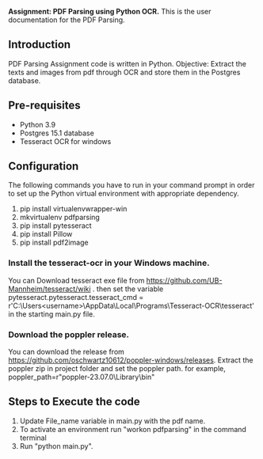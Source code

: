 **Assignment: PDF Parsing using Python OCR.**
This is the user documentation for the PDF Parsing.

 
## Introduction
PDF Parsing Assignment code is written in Python.
Objective: Extract the texts and images from pdf through OCR and store them in the Postgres database.


## Pre-requisites
*   Python 3.9
*   Postgres 15.1 database 
*   Tesseract OCR for windows

## Configuration
The following commands you have to run in your command prompt in order to set up the Python virtual environment with appropriate dependency.
1. pip install virtualenvwrapper-win
2. mkvirtualenv pdfparsing
4. pip install pytesseract
3. pip install Pillow
5. pip install pdf2image

### Install the tesseract-ocr in your Windows machine. 
You can Download tesseract exe file from https://github.com/UB-Mannheim/tesseract/wiki .
then set the variable pytesseract.pytesseract.tesseract_cmd = r'C:\Users\<username>\AppData\Local\Programs\Tesseract-OCR\tesseract' in the starting main.py file.
 
### Download the poppler release. 
You can download the release from https://github.com/oschwartz10612/poppler-windows/releases.
Extract the poppler zip in project folder and set the poppler path. 
for example, poppler_path=r"poppler-23.07.0\Library\bin"
 

## Steps to Execute the code
1.  Update File_name variable in main.py with the pdf name.
1.  To activate an environment run "workon pdfparsing" in the command terminal
2.  Run "python main.py".

 
